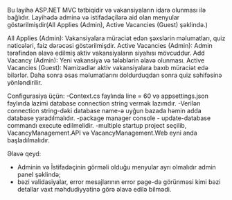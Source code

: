 Bu layihə ASP.NET MVC tətbiqidir və vakansiyaların idarə olunması ilə bağlıdır.
Layihədə adminə və istifadəçilərə aid olan menyular göstərilmişdir(All Applies (Admin), Active Vacancies (Guest) şəklində.)

All Applies (Admin): Vakansiyalara müraciət edən şəxslərin məlumatları, quiz nəticələri, faiz dərəcəsi göstərilmişdir.
Active Vacancies (Admin): Admin tərəfindən əlavə edilmiş aktiv vakansiyaların siyahısı mövcuddur.
Add Vacancy (Admin): Yeni vakansiya və tələblərin əlavə olunması.
Active Vacancies (Guest): Namizədlər aktiv vakansiyalara baxıb müraciət edə bilərlər. Daha sonra əsas məlumatlarını doldurduqdan sonra quiz səhifəsinə yönləndirilir.

 Configurasiya üçün:
 -Context.cs faylında line = 60 və appsettings.json faylında lazimi database connection string vermək lazımdır.
 -Verilən connection string-dəki database name-ə uyğun bazada həmin adda database yaradılmalıdır.
 -package manager console  - update-database commandı execute edilmelidir.
 -multiple startup project seçilib, VacancyManagement.API və VacancyManagement.Web eyni anda başladılmalıdır. 

Əlavə qeyd:
- Adminin və İstifadəçinin görməli olduğu menyular ayrı olmalıdır admin panel şəklində;
- bəzi validasiyalar, error mesajlarının error page-də görünməsi kimi bəzi detallar vaxt məhdudiyyətinə görə əlavə edilə bilmədi.
